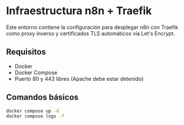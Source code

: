 # Infraestructura n8n + Traefik

Este entorno contiene la configuración para desplegar n8n con Traefik como proxy inverso y certificados TLS automáticos vía Let's Encrypt.

## Requisitos
- Docker
- Docker Compose
- Puerto 80 y 443 libres (Apache debe estar detenido)

## Comandos básicos

```bash
docker compose up -d
docker compose logs -f
